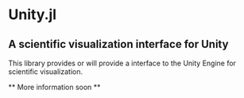 # Unity.jl 
## A scientific visualization interface for Unity

This library provides or will provide a interface to the Unity Engine for scientific visualization.

** More information soon **
